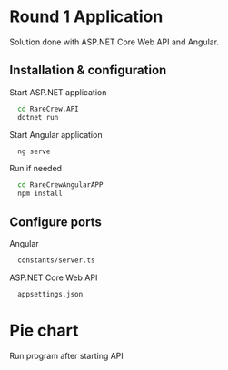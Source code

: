 # Round 1 Application

Solution done with ASP.NET Core Web API and Angular.

## Installation & configuration

Start ASP.NET application
```bash
  cd RareCrew.API
  dotnet run
```
Start Angular application
```bash
  ng serve
```
Run if needed
```bash
  cd RareCrewAngularAPP
  npm install
```
## Configure ports

Angular
```bash
  constants/server.ts
```
ASP.NET Core Web API
```bash
  appsettings.json
```
# Pie chart
Run program after starting API
